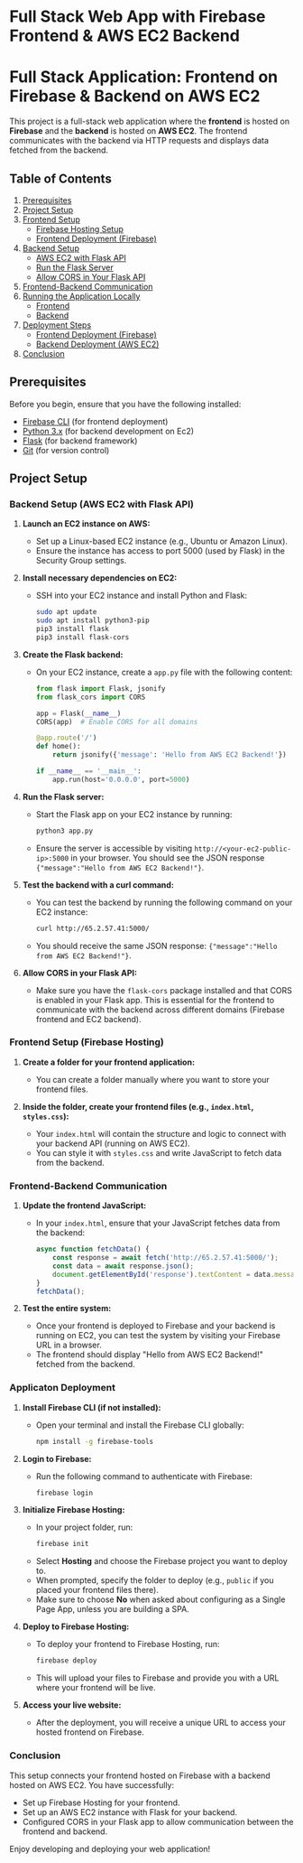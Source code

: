 # Full Stack Web App with Firebase Frontend & AWS EC2 Backend
# Full Stack Application: Frontend on Firebase & Backend on AWS EC2

This project is a full-stack web application where the **frontend** is hosted on **Firebase** and the **backend** is hosted on **AWS EC2**. The frontend communicates with the backend via HTTP requests and displays data fetched from the backend.

## Table of Contents
1. [Prerequisites](#prerequisites)
2. [Project Setup](#project-setup)
3. [Frontend Setup](#frontend-setup)
    - [Firebase Hosting Setup](#firebase-hosting-setup)
    - [Frontend Deployment (Firebase)](#frontend-deployment-firebase)
4. [Backend Setup](#backend-setup)
    - [AWS EC2 with Flask API](#aws-ec2-with-flask-api)
    - [Run the Flask Server](#run-the-flask-server)
    - [Allow CORS in Your Flask API](#allow-cors-in-your-flask-api)
5. [Frontend-Backend Communication](#frontend-backend-communication)
6. [Running the Application Locally](#running-the-application-locally)
    - [Frontend](#frontend)
    - [Backend](#backend)
7. [Deployment Steps](#deployment-steps)
    - [Frontend Deployment (Firebase)](#frontend-deployment-firebase-1)
    - [Backend Deployment (AWS EC2)](#backend-deployment-aws-ec2)
8. [Conclusion](#conclusion)



## Prerequisites
Before you begin, ensure that you have the following installed:
- [Firebase CLI](https://firebase.google.com/docs/cli) (for frontend deployment)
- [Python 3.x](https://www.python.org/downloads/) (for backend development on Ec2)
- [Flask](https://flask.palletsprojects.com/) (for backend framework)
- [Git](https://git-scm.com/) (for version control)


## Project Setup

### Backend Setup (AWS EC2 with Flask API)

1. **Launch an EC2 instance on AWS:**
   - Set up a Linux-based EC2 instance (e.g., Ubuntu or Amazon Linux).
   - Ensure the instance has access to port 5000 (used by Flask) in the Security Group settings.

2. **Install necessary dependencies on EC2:**
   - SSH into your EC2 instance and install Python and Flask:
     ```bash
     sudo apt update
     sudo apt install python3-pip
     pip3 install flask
     pip3 install flask-cors
     ```

3. **Create the Flask backend:**
   - On your EC2 instance, create a `app.py` file with the following content:
     ```python
     from flask import Flask, jsonify
     from flask_cors import CORS

     app = Flask(__name__)
     CORS(app)  # Enable CORS for all domains

     @app.route('/')
     def home():
         return jsonify({'message': 'Hello from AWS EC2 Backend!'})

     if __name__ == '__main__':
         app.run(host='0.0.0.0', port=5000)
     ```

4. **Run the Flask server:**
   - Start the Flask app on your EC2 instance by running:
     ```bash
     python3 app.py
     ```
   - Ensure the server is accessible by visiting `http://<your-ec2-public-ip>:5000` in your browser. You should see the JSON response `{"message":"Hello from AWS EC2 Backend!"}`.

5. **Test the backend with a curl command:**
   - You can test the backend by running the following command on your EC2 instance:
     ```bash
     curl http://65.2.57.41:5000/
     ```
   - You should receive the same JSON response: `{"message":"Hello from AWS EC2 Backend!"}`.

6. **Allow CORS in your Flask API:**
   - Make sure you have the `flask-cors` package installed and that CORS is enabled in your Flask app. This is essential for the frontend to communicate with the backend across different domains (Firebase frontend and EC2 backend).


### Frontend Setup (Firebase Hosting)

1. **Create a folder for your frontend application:**
   - You can create a folder manually where you want to store your frontend files.

2. **Inside the folder, create your frontend files (e.g., `index.html`, `styles.css`):**
   - Your `index.html` will contain the structure and logic to connect with your backend API (running on AWS EC2).
   - You can style it with `styles.css` and write JavaScript to fetch data from the backend.
  
### Frontend-Backend Communication

1. **Update the frontend JavaScript:**
   - In your `index.html`, ensure that your JavaScript fetches data from the backend:
     ```javascript
     async function fetchData() {
         const response = await fetch('http://65.2.57.41:5000/');
         const data = await response.json();
         document.getElementById('response').textContent = data.message;
     }
     fetchData();
     ```

2. **Test the entire system:**
   - Once your frontend is deployed to Firebase and your backend is running on EC2, you can test the system by visiting your Firebase URL in a browser.
   - The frontend should display "Hello from AWS EC2 Backend!" fetched from the backend.

### Applicaton Deployment
1. **Install Firebase CLI (if not installed):**
   - Open your terminal and install the Firebase CLI globally:
     ```bash
     npm install -g firebase-tools
     ```

2. **Login to Firebase:**
   - Run the following command to authenticate with Firebase:
     ```bash
     firebase login
     ```

3. **Initialize Firebase Hosting:**
   - In your project folder, run:
     ```bash
     firebase init
     ```
   - Select **Hosting** and choose the Firebase project you want to deploy to.
   - When prompted, specify the folder to deploy (e.g., `public` if you placed your frontend files there).
   - Make sure to choose **No** when asked about configuring as a Single Page App, unless you are building a SPA.

4. **Deploy to Firebase Hosting:**
   - To deploy your frontend to Firebase Hosting, run:
     ```bash
     firebase deploy
     ```
   - This will upload your files to Firebase and provide you with a URL where your frontend will be live.

7. **Access your live website:**
   - After the deployment, you will receive a unique URL to access your hosted frontend on Firebase.



### Conclusion

This setup connects your frontend hosted on Firebase with a backend hosted on AWS EC2. You have successfully:

- Set up Firebase Hosting for your frontend.
- Set up an AWS EC2 instance with Flask for your backend.
- Configured CORS in your Flask app to allow communication between the frontend and backend.

Enjoy developing and deploying your web application!
